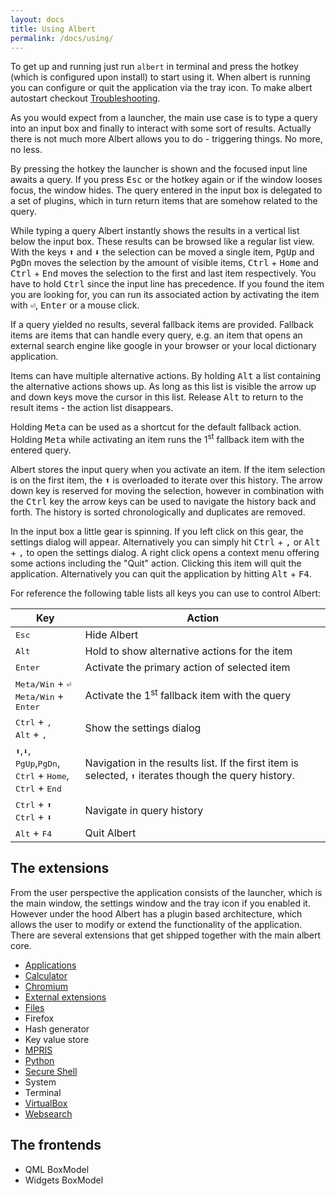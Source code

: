 ```yaml
---
layout: docs
title: Using Albert
permalink: /docs/using/
---
```


To get up and running just run `albert` in terminal and press the hotkey (which is configured upon install) to start using it. When albert is running you can configure or quit the application via the tray icon. To make albert autostart checkout [Troubleshooting](/docs/faq).

As you would expect from a launcher, the main use case is to type a query into an input box and finally to interact with some sort of results. Actually there is not much more Albert allows you to do - triggering things. No more, no less.

By pressing the hotkey the launcher is shown and the focused input line awaits a query. If you press <kbd>Esc</kbd> or the hotkey again or if the window looses focus, the window hides. The query entered in the input box is delegated to a set of plugins, which in turn return items that are somehow related to the query.

While typing a query Albert instantly shows the results in a vertical list below the input box. These results can be browsed like a regular list view. With the keys <kbd>⬆</kbd> and <kbd>⬇</kbd> the selection can be moved a single item, <kbd>PgUp</kbd> and <kbd>PgDn</kbd> moves the selection by the amount of visible items, <kbd>Ctrl</kbd> + <kbd>Home</kbd> and <kbd>Ctrl</kbd> + <kbd>End</kbd> moves the selection to the first and last item respectively. You have to hold <kbd>Ctrl</kbd> since the input line has precedence. If you found the item you are looking for, you can run its associated action by activating the item with <kbd>⏎</kbd>, <kbd>Enter</kbd> or a mouse click.

If a query yielded no results, several fallback items are provided. Fallback items are items that can handle every query, e.g. an item that opens an external search engine like google in your browser or your local dictionary application.

Items can have multiple alternative actions. By holding <kbd>Alt</kbd> a list containing the alternative actions shows up. As long as this list is visible the arrow up and down keys move the cursor in this list. Release <kbd>Alt</kbd> to return to the result items - the action list disappears.

Holding <kbd>Meta</kbd> can be used as a shortcut for the default fallback action. Holding <kbd>Meta</kbd> while activating an item runs the 1<sup>st</sup> fallback item with the entered query.

Albert stores the input query when you activate an item. If the item selection is on the first item, the <kbd>⬆</kbd> is overloaded to iterate over this history. The arrow down key is reserved for moving the selection, however in combination with the <kbd>Ctrl</kbd> key the arrow keys can be used to navigate the history back and forth. The history is sorted chronologically and duplicates are removed.

In the input box a little gear is spinning. If you left click on this gear, the settings dialog will appear. Alternatively you can simply hit <kbd>Ctrl</kbd> + <kbd>,</kbd> or <kbd>Alt</kbd> + <kbd>,</kbd> to open the settings dialog. A right click opens a context menu offering some actions including the
"Quit" action. Clicking this item will quit the application. Alternatively you
can quit the application by hitting <kbd>Alt</kbd> + <kbd>F4</kbd>.

For reference the following table lists all keys you can use to control Albert:

Key  | Action
------------- | -------------
<kbd>Esc</kbd> | Hide Albert
<kbd>Alt</kbd>  | Hold to show alternative actions for the item
<kbd>Enter</kbd> | Activate the primary action of selected item
<kbd>Meta/Win</kbd> + <kbd>⏎</kbd><br><kbd>Meta/Win</kbd> + <kbd>Enter</kbd> | Activate the 1<sup>st</sup> fallback item with the query
<kbd>Ctrl</kbd> + <kbd>,</kbd><br><kbd>Alt</kbd> + <kbd>,</kbd> | Show the settings dialog
<kbd>⬆</kbd>,<kbd>⬇</kbd>,<br><kbd>PgUp</kbd>,<kbd>PgDn</kbd>,<br><kbd>Ctrl</kbd> + <kbd>Home</kbd>,<br><kbd>Ctrl</kbd> + <kbd>End</kbd> | Navigation in the results list. If the first item is selected, <kbd>⬆</kbd> iterates though the query history.
<kbd>Ctrl</kbd> + <kbd>⬆</kbd><br><kbd>Ctrl</kbd> + <kbd>⬇</kbd> | Navigate in query history
<kbd>Alt</kbd> + <kbd>F4</kbd> | Quit Albert

## The extensions

From the user perspective the application consists of the launcher, which is the main window, the settings window and the tray icon if you enabled it. However under the hood Albert has a plugin based architecture, which allows the user to modify or extend the functionality of the application.
There are several extensions that get shipped together with the main albert core.

- [Applications](/docs/extensions/applications/)
- [Calculator](/docs/extensions/calculator/)
- [Chromium](/docs/extensions/chromium/)
- [External extensions](/docs/extensions/external/)
- [Files](/docs/extensions/files/)
- Firefox
- Hash generator
- Key value store
- [MPRIS](/docs/extensions/mpris/)
- [Python](/docs/extensions/python/)
- [Secure Shell](/docs/extensions/ssh/)
- System
- Terminal
- [VirtualBox](/docs/extensions/virtualbox/)
- [Websearch](/docs/extensions/websearch/)

## The frontends

- QML BoxModel
- Widgets BoxModel
